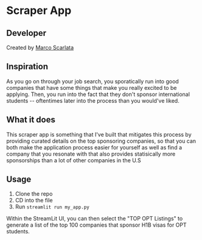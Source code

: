 # Scraper App

## Developer

Created by [Marco Scarlata](https://www.linkedin.com/in/marco-scarlata)


## Inspiration

As you go on through your job search, you sporatically run into good companies that have some things that make you really excited to be applying. Then, you run into the fact that they don't
sponsor international students -- oftentimes later into the process than you would've liked. 


## What it does

This scraper app is something that I've built that mitigates this process by providing curated details on the top sponsoring companies, so that you can both make the application process easier for yourself
as well as find a company that you resonate with that also provides statisically more sponsorships than a lot of other companies in the U.S

## Usage

1. Clone the repo
2. CD into the file
3. Run `streamlit run my_app.py`

Within the StreamLit UI, you can then select the "TOP OPT Listings" to generate a list of the top 100 companies that sponsor H1B visas for OPT students.
